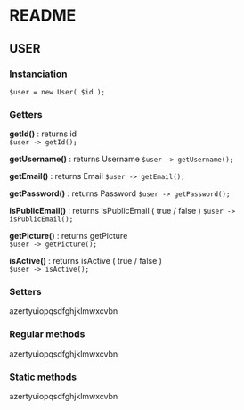 # README

## USER  

### Instanciation
 `$user = new User( $id );`         

### Getters

 __getId()__ : returns id  
`$user -> getId();`        

 __getUsername()__ : returns Username 
`$user -> getUsername(); `        

 __getEmail()__ : returns Email 
`$user -> getEmail(); `        

 __getPassword()__ : returns Password 
`$user -> getPassword(); `        

 __isPublicEmail()__ : returns isPublicEmail ( true / false ) 
`$user -> isPublicEmail(); `        

 __getPicture()__ : returns getPicture    
`$user -> getPicture(); `        

 __isActive()__ : returns isActive ( true / false )   
`$user -> isActive(); `        



### Setters
 azertyuiopqsdfghjklmwxcvbn


### Regular methods
 azertyuiopqsdfghjklmwxcvbn


### Static methods
 azertyuiopqsdfghjklmwxcvbn